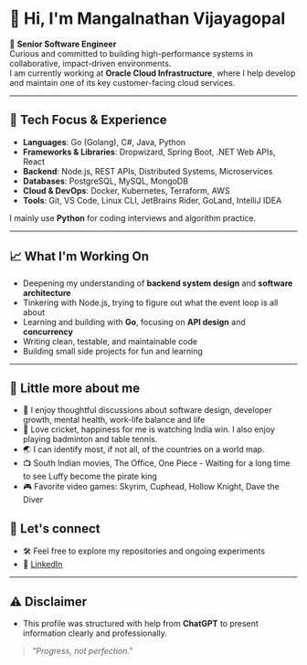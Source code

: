 # 👋 Hi, I'm Mangalnathan Vijayagopal

🎯 **Senior Software Engineer**  
Curious and committed to building high-performance systems in collaborative, impact-driven environments.  
I am currently working at **Oracle Cloud Infrastructure**, where I help develop and maintain one of its key customer-facing cloud services.

---

## 🔧 Tech Focus & Experience

- **Languages**: Go (Golang), C#, Java, Python  
- **Frameworks & Libraries**: Dropwizard, Spring Boot, .NET Web APIs, React  
- **Backend**: Node.js, REST APIs, Distributed Systems, Microservices  
- **Databases**: PostgreSQL, MySQL, MongoDB  
- **Cloud & DevOps**: Docker, Kubernetes, Terraform, AWS  
- **Tools**: Git, VS Code, Linux CLI, JetBrains Rider, GoLand, IntelliJ IDEA  

I mainly use **Python** for coding interviews and algorithm practice.

---

## 📈 What I'm Working On

- Deepening my understanding of **backend system design** and **software architecture**
- Tinkering with Node.js, trying to figure out what the event loop is all about 
- Learning and building with **Go**, focusing on **API design** and **concurrency**  
- Writing clean, testable, and maintainable code  
- Building small side projects for fun and learning

---

## 💬 Little more about me

- 🧠 I enjoy thoughtful discussions about software design, developer growth, mental health, work-life balance and life
- 🏏 Love cricket, happiness for me is watching India win. I also enjoy playing badminton and table tennis.
- 🌏 I can identify most, if not all, of the countries on a world map.
- 📺 South Indian movies, The Office, One Piece - Waiting for a long time to see Luffy become the pirate king
- 🎮 Favorite video games: Skyrim, Cuphead, Hollow Knight, Dave the Diver 

## 💬 Let's connect
- 🛠 Feel free to explore my repositories and ongoing experiments
- 🔗 [LinkedIn](https://www.linkedin.com/in/mangalvg/)
---

## ⚠️ Disclaimer

- This profile was structured with help from **ChatGPT** to present information clearly and professionally.

> *"Progress, not perfection."*
